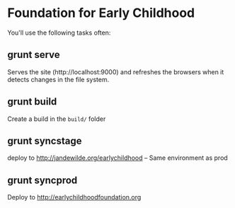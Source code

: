 # Foundation for Early Childhood

You'll use the following tasks often:

## grunt serve

Serves the site (http://localhost:9000) and refreshes the browsers when it detects changes in the file system.

## grunt build

Create a build in the `build/` folder

## grunt syncstage

deploy to http://jandewilde.org/earlychildhood – Same environment as prod

## grunt syncprod

Deploy to http://earlychildhoodfoundation.org
